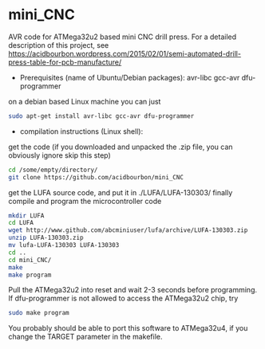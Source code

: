 # mini_CNC
AVR code for ATMega32u2 based mini CNC drill press.
For a detailed description of this project, see 
https://acidbourbon.wordpress.com/2015/02/01/semi-automated-drill-press-table-for-pcb-manufacture/

- Prerequisites (name of Ubuntu/Debian packages):
avr-libc
gcc-avr
dfu-programmer

on a debian based Linux machine you can just 
````bash
sudo apt-get install avr-libc gcc-avr dfu-programmer
````


- compilation instructions (Linux shell):

get the code (if you downloaded and unpacked the .zip file, you can obviously ignore skip this step)

````bash
cd /some/empty/directory/
git clone https://github.com/acidbourbon/mini_CNC
````
get the LUFA source code, and put it in ./LUFA/LUFA-130303/
finally compile and program the microcontroller code

````bash
mkdir LUFA
cd LUFA
wget http://www.github.com/abcminiuser/lufa/archive/LUFA-130303.zip
unzip LUFA-130303.zip
mv lufa-LUFA-130303 LUFA-130303
cd ..
cd mini_CNC/
make
make program
````

Pull the ATMega32u2 into reset and wait 2-3 seconds before programming.
If dfu-programmer is not allowed to access the ATMega32u2 chip, try
````bash
sudo make program
````

You probably should be able to port this software to ATMega32u4, if you change the TARGET parameter in the makefile.


